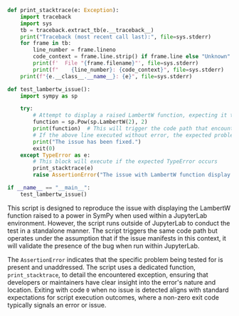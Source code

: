```python
def print_stacktrace(e: Exception):
    import traceback
    import sys
    tb = traceback.extract_tb(e.__traceback__)
    print("Traceback (most recent call last):", file=sys.stderr)
    for frame in tb:
        line_number = frame.lineno
        code_context = frame.line.strip() if frame.line else "Unknown"
        print(f'  File "{frame.filename}"', file=sys.stderr)
        print(f"    {line_number}: {code_context}", file=sys.stderr)
    print(f"{e.__class__.__name__}: {e}", file=sys.stderr)

def test_lambertw_issue():
    import sympy as sp

    try:
        # Attempt to display a raised LambertW function, expecting it to fail
        function = sp.Pow(sp.LambertW(2), 2)
        print(function)  # This will trigger the code path that encounters the bug
        # If the above line executed without error, the expected problem was not encountered
        print("The issue has been fixed.")
        exit(0)
    except TypeError as e:
        # This block will execute if the expected TypeError occurs
        print_stacktrace(e)
        raise AssertionError("The issue with LambertW function display is present.")

if __name__ == "__main__":
    test_lambertw_issue()
```

This script is designed to reproduce the issue with displaying the LambertW function raised to a power in SymPy when used within a JupyterLab environment. However, the script runs outside of JupyterLab to conduct the test in a standalone manner. The script triggers the same code path but operates under the assumption that if the issue manifests in this context, it will validate the presence of the bug when run within JupyterLab.

The `AssertionError` indicates that the specific problem being tested for is present and unaddressed. The script uses a dedicated function, `print_stacktrace`, to detail the encountered exception, ensuring that developers or maintainers have clear insight into the error's nature and location. Exiting with code `0` when no issue is detected aligns with standard expectations for script execution outcomes, where a non-zero exit code typically signals an error or issue.